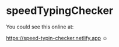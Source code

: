 # speedTypingChecker

You could see this online at:

https://speed-typin-checker.netlify.app   :relaxed:
